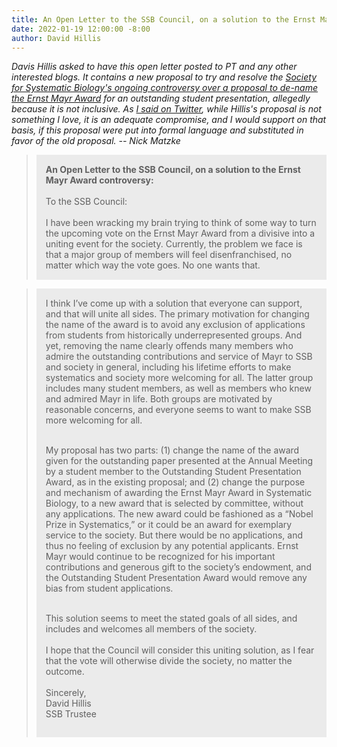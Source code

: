 ```yaml
---
title: An Open Letter to the SSB Council, on a solution to the Ernst Mayr Award controversy
date: 2022-01-19 12:00:00 -8:00
author: David Hillis
---
```


<i>Davis Hillis asked to have this open letter posted to PT and any other interested blogs. It contains a new proposal to try and 
resolve the <a href="https://pandasthumb.org/archives/2022/01/David-Hillis-on-Ernst-Mayr.html">Society for Systematic Biology's ongoing controversy over a proposal to 
de-name the Ernst Mayr Award</a> for an outstanding student presentation, allegedly because 
it is not inclusive. As <a href="https://twitter.com/NickJMatzke/status/1483729373106950150">I said on Twitter</a>, while Hillis's proposal is not something I love, it is an adequate compromise, and 
I would support on that basis, if this proposal were put into formal language and substituted in favor of the old proposal. -- Nick Matzke</i>

<blockquote><div style="background-color: rgb(235, 235, 235); padding: 15px;"><b>An Open Letter to the SSB Council, on a solution to the Ernst Mayr Award controversy:</b><br />
<br />
To the SSB Council:<br />
<br />
I have been wracking my brain trying to think of some way to turn the upcoming vote on the Ernst Mayr Award from a divisive into a uniting event for the society. Currently, the problem we face is that a major group of members will feel disenfranchised, no matter which way the vote goes. No one wants that.</div></blockquote>

<!--more-->

<blockquote><div style="background-color: rgb(235, 235, 235); padding: 15px;">I think I’ve come up with a solution that everyone can support, and that will unite all sides. The primary motivation for changing the name of the award is to avoid any exclusion of applications from students from historically underrepresented groups. And yet, removing the name clearly offends many members who admire the outstanding contributions and service of Mayr to SSB and society in general, including his lifetime efforts to make systematics and society more welcoming for all. The latter group includes many student members, as well as members who knew and admired Mayr in life. Both groups are motivated by reasonable concerns, and everyone seems to want to make SSB more welcoming for all.<br />
  <br />
  
My proposal has two parts: (1) change the name of the award given for the outstanding paper presented at the Annual Meeting by a student member to the Outstanding Student Presentation Award, as in the existing proposal; and (2) change the purpose and mechanism of awarding the Ernst Mayr Award in Systematic Biology, to a new award that is selected by committee, without any applications. The new award could be fashioned as a “Nobel Prize in Systematics,” or it could be an award for exemplary service to the society. But there would be no applications, and thus no feeling of exclusion by any potential applicants. Ernst Mayr would continue to be recognized for his important contributions and generous gift to the society’s endowment, and the Outstanding Student Presentation Award would remove any bias from student applications.<br />
<br />
  
This solution seems to meet the stated goals of all sides, and includes and welcomes all members of the society.<br />
<br />
I hope that the Council will consider this uniting solution, as I fear that the vote will otherwise divide the society, no matter the outcome.<br />
<br />
Sincerely,<br />
David Hillis<br />
SSB Trustee</div></blockquote>


